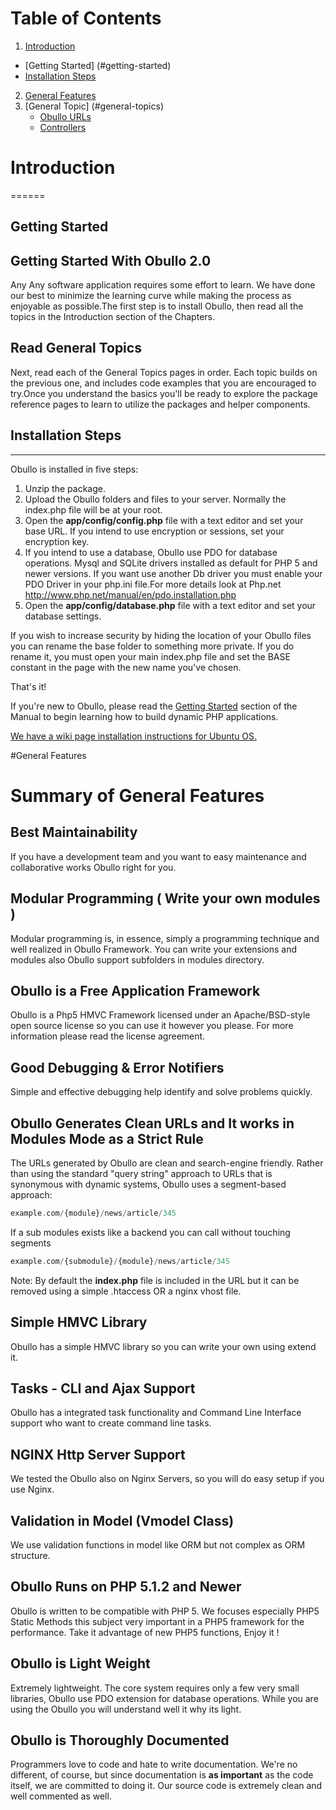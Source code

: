 

# Table of Contents
1. [Introduction](#introduction)
  * [Getting Started] (#getting-started)
  * [Installation Steps](#installation-steps)
2. [General Features](#general-features)
3. [General Topic] (#general-topics)
   * [Obullo URLs](#obullo-urls)
   * [Controllers](#controllers)

# Introduction
======

## Getting Started


Getting Started With Obullo 2.0
------
Any Any software application requires some effort to learn. We have done our best to minimize the learning curve while making the process as enjoyable as possible.The first step is to install Obullo, then read all the topics in the Introduction section of the Chapters.

Read General Topics
------
Next, read each of the General Topics pages in order. Each topic builds on the previous one, and includes code examples that you are encouraged to try.Once you understand the basics you'll be ready to explore the package reference pages to learn to utilize the packages and helper components.

## Installation Steps
------
Obullo is installed in five steps:

1. Unzip the package.
2. Upload the Obullo folders and files to your server. Normally the index.php file will be at your root.
3. Open the **app/config/config.php** file with a text editor and set your base URL. If you intend to use encryption or sessions, set your encryption key.
4. If you intend to use a database, Obullo use PDO for database operations. Mysql and SQLite drivers installed as default for PHP 5 and newer versions.
If you want use another Db driver you must enable your PDO Driver in your php.ini file.For more details look at Php.net http://www.php.net/manual/en/pdo.installation.php
5. Open the **app/config/database.php** file with a text editor and set your database settings.

If you wish to increase security by hiding the location of your Obullo files you can rename the base folder to something more private. If you do rename it, you must open your main index.php file and set the BASE constant in the page with the new name you've chosen.

That's it!

If you're new to Obullo, please read the [Getting Started](http://obullo.com/user_guide/en/1.0.1/getting-started.html) section of the Manual to begin learning how to build dynamic PHP applications.

[We have a wiki page installation instructions for Ubuntu OS.](http://wiki.obullo.com/#setting_up_php_and_obullo_framework_under_the_ubuntu)



#General Features

Summary of General Features
======

Best Maintainability
------
If you have a development team and you want to easy maintenance and collaborative works Obullo right for you.

Modular Programming ( Write your own modules )
------
Modular programming is, in essence, simply a programming technique and well realized in Obullo Framework. You can write your extensions and modules also Obullo support subfolders in modules directory.

Obullo is a Free Application Framework
------
Obullo is a Php5 HMVC Framework licensed under an Apache/BSD-style open source license so you can use it however you please. For more information please read the license agreement.

Good Debugging & Error Notifiers
------
Simple and effective debugging help identify and solve problems quickly.

Obullo Generates Clean URLs and It works in Modules Mode as a Strict Rule
------
The URLs generated by Obullo are clean and search-engine friendly. Rather than using the standard "query string" approach to URLs that is synonymous with dynamic systems, Obullo uses a segment-based approach:
``` php
example.com/{module}/news/article/345
```
If a sub modules exists like a backend you can call without touching segments
``` php
example.com/{submodule}/{module}/news/article/345
```
Note: By default the **index.php** file is included in the URL but it can be removed using a simple .htaccess OR a nginx vhost file.

Simple HMVC Library
------
Obullo has a simple HMVC library so you can write your own using extend it.

Tasks - CLI and Ajax Support
------
Obullo has a integrated task functionality and Command Line Interface support who want to create command line tasks.

NGINX Http Server Support
------
We tested the Obullo also on Nginx Servers, so you will do easy setup if you use Nginx.

Validation in Model (Vmodel Class)
------
We use validation functions in model like ORM but not complex as ORM structure.

Obullo Runs on PHP 5.1.2 and Newer
------
Obullo is written to be compatible with PHP 5. We focuses especially PHP5 Static Methods this subject very important in a PHP5 framework for the performance.
Take it advantage of new PHP5 functions, Enjoy it !

Obullo is Light Weight
------
Extremely lightweight. The core system requires only a few very small libraries, Obullo use PDO extension for database operations. While you are using the Obullo you will understand well it why its light.

Obullo is Thoroughly Documented
------
Programmers love to code and hate to write documentation. We're no different, of course, but since documentation is **as important** as the code itself, we are committed to doing it. Our source code is extremely clean and well commented as well.


